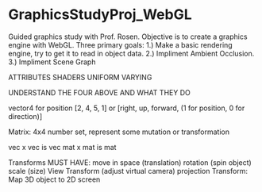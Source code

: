 
# GraphicsStudyProj_WebGL
Guided graphics study with Prof. Rosen. Objective is to create a graphics engine with WebGL. Three primary goals: 
1.) Make a basic rendering engine, try to get it to read in object data. 
2.) Impliment Ambient Occlusion. 3.) Impliment Scene Graph 


ATTRIBUTES
SHADERS
UNIFORM
VARYING

UNDERSTAND THE FOUR ABOVE AND WHAT THEY DO


vector4 for position [2, 4, 5, 1] or [right, up, forward, (1 for position, 0 for direction)]

Matrix: 4x4 number set, represent some mutation or transformation

vec x vec is vec
mat x mat is mat


Transforms MUST HAVE:
    move in space (translation)
    rotation (spin object)
    scale (size)
    View Transform (adjust virtual camera)
    projection Transform: Map 3D object to 2D screen